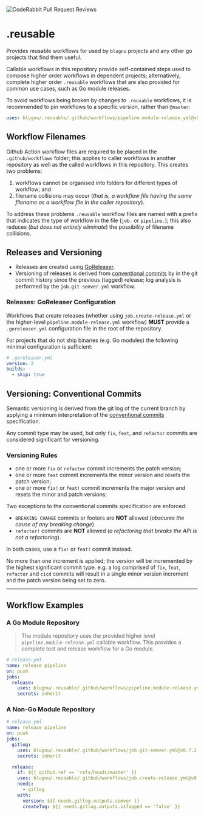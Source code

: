 <!-- markdownlint-disable MD041 -->
![CodeRabbit Pull Request Reviews](https://img.shields.io/coderabbit/prs/github/blugnu/.reusable?utm_source=oss&utm_medium=github&utm_campaign=blugnu%2F.reusable&labelColor=171717&color=FF570A&link=https%3A%2F%2Fcoderabbit.ai&label=CodeRabbit+Reviews)
<!-- markdownlint-enable -->

# .reusable

Provides reusable workflows for used by `blugnu` projects and any other go projects that find them useful.

Callable workflows in this repository provide self-contained steps used to compose higher order workflows
in dependent projects; alternatively, complete higher order `.reusable` workflows that are also provided
for common use cases, such as Go module releases.

To avoid workflows being broken by changes to `.reusable` workflows, it is recommended to pin workflows to
a specific version, rather than `@master`:

```yml
uses: blugnu/.reusable/.github/workflows/pipeline.module-release.yml@v0.7.2
```

## Workflow Filenames

Github Action workflow files are required to be placed in the `.github/workflows` folder; this applies to
caller workflows in another repository as well as the called workflows in this repository. This creates two
problems:

1. workflows cannot be organised into folders for different types of workflow; and
2. filename collisions may occur (_that is, a workflow file having the same filename as a workflow file
   in the caller repository_).

To address these problems `.reusable` workflow files are named with a prefix that indicates the type of
workflow in the file (`job.` or `pipeline.`); this also reduces (_but does not entirely eliminate_) the
possibility of filename collisions.

## Releases and Versioning

- Releases are created using [GoReleaser](https://goreleaser.com/).
- Versioning of releases is derived from [conventional commits](https://www.conventionalcommits.org) by
in the git commit history since the previous (tagged) release; log analysis is performed by the `job.git-semver.yml` workflow.

### Releases: GoReleaser Configuration

Workflows that create releases (whether using `job.create-release.yml` or the higher-level
`pipeline.module-release.yml` workflow) **MUST** provide a `.goreleaser.yml` configuration file in the
root of the repository.

For projects that do not ship binaries (e.g. Go modules) the following minimal configuration is sufficient:

```yml
# .goreleaser.yml
version: 2
builds:
  - skip: true
```

## Versioning: Conventional Commits

Semantic versioning is derived from the git log of the current branch by applying a minimum interpretation of the
[conventional commits](https://www.conventionalcommits.org) specification.

Any commit type may be used, but only `fix`, `feat`, and `refactor` commits are considered significant for versioning.

### Versioning Rules

- one or more `fix` or `refactor` commit increments the patch version;
- one or more `feat` commit increments the minor version and resets the patch version;
- one or more `fix!` or `feat!` commit increments the major version and resets the minor and patch versions;

Two exceptions to the conventional commits specification are enforced:

- `BREAKING CHANGE` commits or footers are **NOT** allowed (_obscures the cause of any breaking change_).
- `refactor!` commits are **NOT** allowed (_a refactoring that breaks the API is not a refactoring_).

In both cases, use a `fix!` or `feat!` commit instead.

No more than one increment is applied; the version will be incremented by the highest significant commit type.
e.g. a log comprised of `fix`, `feat`, `refactor` and `cicd` commits will result in a single minor version increment
and the patch version being set to zero.

---

## Workflow Examples

### A Go Module Repository

> The module repository uses the provided higher level `pipeline.module-release.yml` callable workflow.
> This provides a complete test and release workflow for a Go module.

```yml
# release.yml
name: release pipeline
on: push
jobs:
  release:
    uses: blugnu/.reusable/.github/workflows/pipeline.module-release.yml@v0.7.2
    secrets: inherit
```

### A Non-Go Module Repository

```yml
# release.yml
name: release pipeline
on: push
jobs:
  gitlog:
    uses: blugnu/.reusable/.github/workflows/job.git-semver.yml@v0.7.2
    secrets: inherit

  release:
    if: ${{ github.ref == 'refs/heads/master' }}
    uses: blugnu/.reusable/.github/workflows/job.create-release.yml@v0.7.2
    needs:
      - gitlog
    with:
      version: ${{ needs.gitlog.outputs.semver }}
      createTag: ${{ needs.gitlog.outputs.isTagged == 'false' }}
```
